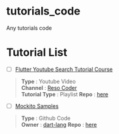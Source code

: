 # tutorials_code
Any tutorials code

# Tutorial List
- [ ] [Flutter Youtube Search Tutorial Course
](https://www.youtube.com/playlist?list=PLB6lc7nQ1n4jtXh6TgCEIO4kCfIT0-NZl)
> **Type** : Youtube Video<br>
> **Channel** : [Reso Coder](https://www.youtube.com/c/ResoCoder)<br>
> **Tutorial Type** : Playlist
> **Repo** : [here](https://github.com/rasyidcode/tutorials_code/tree/main/flutter_youtube_search)
- [ ] [Mockito Samples](https://github.com/dart-lang/mockito/tree/master/example)
> **Type** : Github Code<br>
> **Owner** : [dart-lang](https://github.com/dart-lang)
> **Repo** : [here](https://github.com/rasyidcode/tutorials_code/tree/main/flutter_mockito_examples)